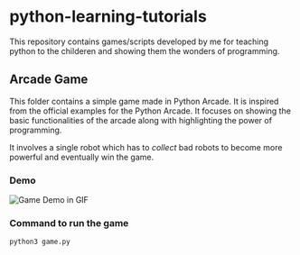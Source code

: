 # python-learning-tutorials
This repository contains games/scripts developed by me for teaching python to the childeren and showing them the wonders of programming.
## Arcade Game
This folder contains a simple game made in Python Arcade. It is inspired from the official examples for the Python Arcade. It focuses on showing the basic functionalities of the arcade along with highlighting the power of programming. 

It involves a single robot which has to *collect* bad robots to become more powerful and eventually win the game. 

### Demo
![Game Demo in GIF](https://media.giphy.com/media/Me8Eon7V5bLnj1tvG9/giphy.gif) 


### Command to run the game
`python3 game.py`
